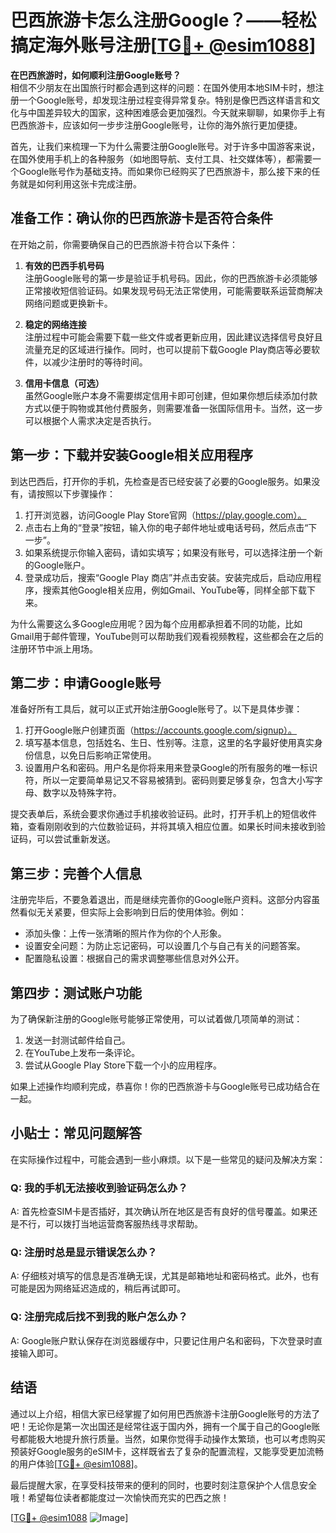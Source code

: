 # 巴西旅游卡怎么注册Google？——轻松搞定海外账号注册[[TG💪+ @esim1088](https://t.me/s/esim1088)]

**在巴西旅游时，如何顺利注册Google账号？**  
相信不少朋友在出国旅行时都会遇到这样的问题：在国外使用本地SIM卡时，想注册一个Google账号，却发现注册过程变得异常复杂。特别是像巴西这样语言和文化与中国差异较大的国家，这种困难感会更加强烈。今天就来聊聊，如果你手上有巴西旅游卡，应该如何一步步注册Google账号，让你的海外旅行更加便捷。

首先，让我们来梳理一下为什么需要注册Google账号。对于许多中国游客来说，在国外使用手机上的各种服务（如地图导航、支付工具、社交媒体等），都需要一个Google账号作为基础支持。而如果你已经购买了巴西旅游卡，那么接下来的任务就是如何利用这张卡完成注册。

## 准备工作：确认你的巴西旅游卡是否符合条件  

在开始之前，你需要确保自己的巴西旅游卡符合以下条件：  

1. **有效的巴西手机号码**  
   注册Google账号的第一步是验证手机号码。因此，你的巴西旅游卡必须能够正常接收短信验证码。如果发现号码无法正常使用，可能需要联系运营商解决网络问题或更换新卡。

2. **稳定的网络连接**  
   注册过程中可能会需要下载一些文件或者更新应用，因此建议选择信号良好且流量充足的区域进行操作。同时，也可以提前下载Google Play商店等必要软件，以减少注册时的等待时间。

3. **信用卡信息（可选）**  
   虽然Google账户本身不需要绑定信用卡即可创建，但如果你想后续添加付款方式以便于购物或其他付费服务，则需要准备一张国际信用卡。当然，这一步可以根据个人需求决定是否执行。

## 第一步：下载并安装Google相关应用程序  

到达巴西后，打开你的手机，先检查是否已经安装了必要的Google服务。如果没有，请按照以下步骤操作：

1. 打开浏览器，访问Google Play Store官网（https://play.google.com）。  
2. 点击右上角的“登录”按钮，输入你的电子邮件地址或电话号码，然后点击“下一步”。  
3. 如果系统提示你输入密码，请如实填写；如果没有账号，可以选择注册一个新的Google账户。  
4. 登录成功后，搜索“Google Play 商店”并点击安装。安装完成后，启动应用程序，搜索其他Google相关应用，例如Gmail、YouTube等，同样全部下载下来。

为什么需要这么多Google应用呢？因为每个应用都承担着不同的功能，比如Gmail用于邮件管理，YouTube则可以帮助我们观看视频教程，这些都会在之后的注册环节中派上用场。

## 第二步：申请Google账号  

准备好所有工具后，就可以正式开始注册Google账号了。以下是具体步骤：

1. 打开Google账户创建页面（https://accounts.google.com/signup）。  
2. 填写基本信息，包括姓名、生日、性别等。注意，这里的名字最好使用真实身份信息，以免日后影响正常使用。  
3. 设置用户名和密码。用户名是你将来用来登录Google的所有服务的唯一标识符，所以一定要简单易记又不容易被猜到。密码则要足够复杂，包含大小写字母、数字以及特殊字符。

提交表单后，系统会要求你通过手机接收验证码。此时，打开手机上的短信收件箱，查看刚刚收到的六位数验证码，并将其填入相应位置。如果长时间未接收到验证码，可以尝试重新发送。

## 第三步：完善个人信息  

注册完毕后，不要急着退出，而是继续完善你的Google账户资料。这部分内容虽然看似无关紧要，但实际上会影响到日后的使用体验。例如：

- 添加头像：上传一张清晰的照片作为你的个人形象。
- 设置安全问题：为防止忘记密码，可以设置几个与自己有关的问题答案。
- 配置隐私设置：根据自己的需求调整哪些信息对外公开。

## 第四步：测试账户功能  

为了确保新注册的Google账号能够正常使用，可以试着做几项简单的测试：

1. 发送一封测试邮件给自己。  
2. 在YouTube上发布一条评论。  
3. 尝试从Google Play Store下载一个小的应用程序。

如果上述操作均顺利完成，恭喜你！你的巴西旅游卡与Google账号已成功结合在一起。

## 小贴士：常见问题解答  

在实际操作过程中，可能会遇到一些小麻烦。以下是一些常见的疑问及解决方案：

### Q: 我的手机无法接收到验证码怎么办？  
A: 首先检查SIM卡是否插好，其次确认所在地区是否有良好的信号覆盖。如果还是不行，可以拨打当地运营商客服热线寻求帮助。

### Q: 注册时总是显示错误怎么办？  
A: 仔细核对填写的信息是否准确无误，尤其是邮箱地址和密码格式。此外，也有可能是因为网络延迟造成的，稍后再试即可。

### Q: 注册完成后找不到我的账户怎么办？  
A: Google账户默认保存在浏览器缓存中，只要记住用户名和密码，下次登录时直接输入即可。

## 结语  

通过以上介绍，相信大家已经掌握了如何用巴西旅游卡注册Google账号的方法了吧！无论你是第一次出国还是经常往返于国内外，拥有一个属于自己的Google账号都能极大地提升旅行质量。当然，如果你觉得手动操作太繁琐，也可以考虑购买预装好Google服务的eSIM卡，这样既省去了复杂的配置流程，又能享受更加流畅的用户体验[[TG💪+ @esim1088](https://t.me/s/esim1088)]。

最后提醒大家，在享受科技带来的便利的同时，也要时刻注意保护个人信息安全哦！希望每位读者都能度过一次愉快而充实的巴西之旅！

[[TG💪+ @esim1088](https://t.me/s/esim1088) ![Image](https://i.postimg.cc/4NQfJmqS/Snipaste-2025-05-13-00-14-12.png)]